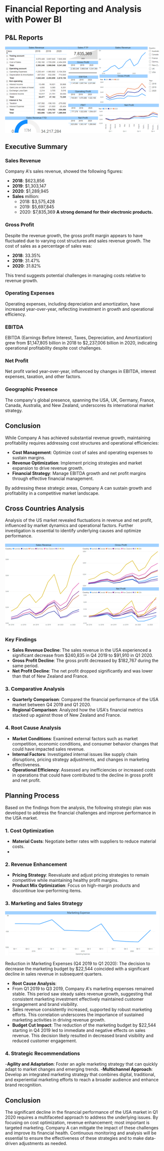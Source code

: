 # Financial Reporting and Analysis with Power BI

## P&L Reports
![Financial Reporting with Power BI](/assets/financial_reporting.png/)

## Executive Summary

### Sales Revenue
Company A's sales revenue, showed the following figures:
- **2018**: $623,856
- **2019**: $1,303,147
- **2020**: $1,289,945
- **Sales** million: 
  - 2018: $3,575,428 
  - 2019: $5,697,845 
  - 2020: $7,835,369 
**A strong demand for their electronic products.**

### Gross Profit
Despite the revenue growth, the gross profit margin appears to have fluctuated due to varying cost structures and sales revenue growth. The cost of sales as a percentage of sales was:
- **2018**: 33.35%
- **2019**: 31.47%
- **2020**: 31.82%

This trend suggests potential challenges in managing costs relative to revenue growth.

### Operating Expenses
Operating expenses, including depreciation and amortization, have increased year-over-year, reflecting investment in growth and operational efficiency.

### EBITDA
EBITDA (Earnings Before Interest, Taxes, Depreciation, and Amortization) grew from $1,147,805 billion in 2018 to $2,237,006 billion in 2020, indicating operational profitability despite cost challenges.

### Net Profit
Net profit varied year-over-year, influenced by changes in EBITDA, interest expenses, taxation, and other factors.

### Geographic Presence
The company's global presence, spanning the USA, UK, Germany, France, Canada, Australia, and New Zealand, underscores its international market strategy.

## Conclusion
While Company A has achieved substantial revenue growth, maintaining profitability requires addressing cost structures and operational efficiencies:
- **Cost Management**: Optimize cost of sales and operating expenses to sustain margins.
- **Revenue Optimization**: Implement pricing strategies and market expansion to drive revenue growth.
- **Financial Strategy**: Manage EBITDA growth and net profit margins through effective financial management.

By addressing these strategic areas, Company A can sustain growth and profitability in a competitive market landscape.

## Cross Countries Analysis
Analysis of the US market revealed fluctuations in revenue and net profit, influenced by market dynamics and operational factors. Further investigation is essential to identify underlying causes and optimize performance.

![Countries](/assets/CrossCountry.png/)

### Key Findings
- **Sales Revenue Decline**: The sales revenue in the USA experienced a significant decrease from $240,835 in Q4 2019 to $91,910 in Q1 2020.
- **Gross Profit Decline**: The gross profit decreased by $182,767 during the same period.
- **Net Profit Decline**: The net profit dropped significantly and was lower than that of New Zealand and France.

### 3. Comparative Analysis
- **Quarterly Comparison**: Compared the financial performance of the USA market between Q4 2019 and Q1 2020.
- **Regional Comparison**: Analyzed how the USA's financial metrics stacked up against those of New Zealand and France.

### 4. Root Cause Analysis
- **Market Conditions**: Examined external factors such as market competition, economic conditions, and consumer behavior changes that could have impacted sales revenue.
- **Internal Factors**: Investigated internal issues like supply chain disruptions, pricing strategy adjustments, and changes in marketing effectiveness.
- **Operational Efficiency**: Assessed any inefficiencies or increased costs in operations that could have contributed to the decline in gross profit and net profit.

## Planning Process
Based on the findings from the analysis, the following strategic plan was developed to address the financial challenges and improve performance in the USA market.

### 1. Cost Optimization
- **Material Costs**: Negotiate better rates with suppliers to reduce material costs.
- 
### 2. Revenue Enhancement
- **Pricing Strategy**: Reevaluate and adjust pricing strategies to remain competitive while maintaining healthy profit margins.
- **Product Mix Optimization**: Focus on high-margin products and discontinue low-performing items.

### 3. Marketing and Sales Strategy
![Marketing Analysis](/assets/marketing.png/)

Reduction in Marketing Expenses (Q4 2019 to Q1 2020): The decision to decrease the marketing budget by $22,544 coincided with a significant decline in sales revenue in subsequent quarters.
- **Root Cause Analysis**:
- From Q1 2019 to Q3 2019, Company A's marketing expenses remained stable. This period saw steady sales revenue growth, suggesting that consistent marketing investment effectively maintained customer engagement and brand visibility.
- Sales revenue consistently increased, supported by robust marketing efforts. This correlation underscores the importance of sustained marketing activities in driving revenue growth.
- **Budget Cut Impact**: The reduction of the marketing budget by $22,544 starting in Q4 2019 led to immediate and negative effects on sales revenue. This decision likely resulted in decreased brand visibility and reduced customer engagement.
### 4. Strategic Recommendations
-**Agility and Adaptation**: Foster an agile marketing strategy that can quickly adapt to market changes and emerging trends.
-**Multichannel Approach**: Develop an integrated marketing strategy that combines digital, traditional, and experiential marketing efforts to reach a broader audience and enhance brand recognition.

## Conclusion
The significant decline in the financial performance of the USA market in Q1 2020 requires a multifaceted approach to address the underlying issues. By focusing on cost optimization, revenue enhancement; most important is  targeted marketing. Company A can mitigate the impact of these challenges and improve its financial health. Continuous monitoring and analysis will be essential to ensure the effectiveness of these strategies and to make data-driven adjustments as needed.
